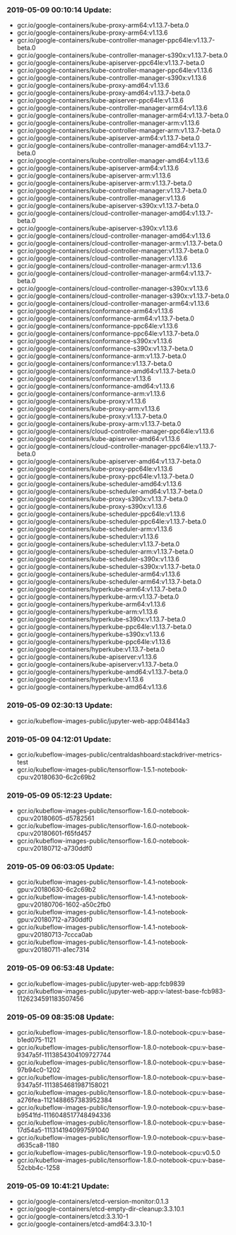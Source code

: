 ### 2019-05-09 00:10:14 Update:

- gcr.io/google-containers/kube-proxy-arm64:v1.13.7-beta.0
- gcr.io/google-containers/kube-proxy-arm64:v1.13.6
- gcr.io/google-containers/kube-controller-manager-ppc64le:v1.13.7-beta.0
- gcr.io/google-containers/kube-controller-manager-s390x:v1.13.7-beta.0
- gcr.io/google-containers/kube-apiserver-ppc64le:v1.13.7-beta.0
- gcr.io/google-containers/kube-controller-manager-ppc64le:v1.13.6
- gcr.io/google-containers/kube-controller-manager-s390x:v1.13.6
- gcr.io/google-containers/kube-proxy-amd64:v1.13.6
- gcr.io/google-containers/kube-proxy-amd64:v1.13.7-beta.0
- gcr.io/google-containers/kube-apiserver-ppc64le:v1.13.6
- gcr.io/google-containers/kube-controller-manager-arm64:v1.13.6
- gcr.io/google-containers/kube-controller-manager-arm64:v1.13.7-beta.0
- gcr.io/google-containers/kube-controller-manager-arm:v1.13.6
- gcr.io/google-containers/kube-controller-manager-arm:v1.13.7-beta.0
- gcr.io/google-containers/kube-apiserver-arm64:v1.13.7-beta.0
- gcr.io/google-containers/kube-controller-manager-amd64:v1.13.7-beta.0
- gcr.io/google-containers/kube-controller-manager-amd64:v1.13.6
- gcr.io/google-containers/kube-apiserver-arm64:v1.13.6
- gcr.io/google-containers/kube-apiserver-arm:v1.13.6
- gcr.io/google-containers/kube-apiserver-arm:v1.13.7-beta.0
- gcr.io/google-containers/kube-controller-manager:v1.13.7-beta.0
- gcr.io/google-containers/kube-controller-manager:v1.13.6
- gcr.io/google-containers/kube-apiserver-s390x:v1.13.7-beta.0
- gcr.io/google-containers/cloud-controller-manager-amd64:v1.13.7-beta.0
- gcr.io/google-containers/kube-apiserver-s390x:v1.13.6
- gcr.io/google-containers/cloud-controller-manager-amd64:v1.13.6
- gcr.io/google-containers/cloud-controller-manager-arm:v1.13.7-beta.0
- gcr.io/google-containers/cloud-controller-manager:v1.13.7-beta.0
- gcr.io/google-containers/cloud-controller-manager:v1.13.6
- gcr.io/google-containers/cloud-controller-manager-arm:v1.13.6
- gcr.io/google-containers/cloud-controller-manager-arm64:v1.13.7-beta.0
- gcr.io/google-containers/cloud-controller-manager-s390x:v1.13.6
- gcr.io/google-containers/cloud-controller-manager-s390x:v1.13.7-beta.0
- gcr.io/google-containers/cloud-controller-manager-arm64:v1.13.6
- gcr.io/google-containers/conformance-arm64:v1.13.6
- gcr.io/google-containers/conformance-arm64:v1.13.7-beta.0
- gcr.io/google-containers/conformance-ppc64le:v1.13.6
- gcr.io/google-containers/conformance-ppc64le:v1.13.7-beta.0
- gcr.io/google-containers/conformance-s390x:v1.13.6
- gcr.io/google-containers/conformance-s390x:v1.13.7-beta.0
- gcr.io/google-containers/conformance-arm:v1.13.7-beta.0
- gcr.io/google-containers/conformance:v1.13.7-beta.0
- gcr.io/google-containers/conformance-amd64:v1.13.7-beta.0
- gcr.io/google-containers/conformance:v1.13.6
- gcr.io/google-containers/conformance-amd64:v1.13.6
- gcr.io/google-containers/conformance-arm:v1.13.6
- gcr.io/google-containers/kube-proxy:v1.13.6
- gcr.io/google-containers/kube-proxy-arm:v1.13.6
- gcr.io/google-containers/kube-proxy:v1.13.7-beta.0
- gcr.io/google-containers/kube-proxy-arm:v1.13.7-beta.0
- gcr.io/google-containers/cloud-controller-manager-ppc64le:v1.13.6
- gcr.io/google-containers/kube-apiserver-amd64:v1.13.6
- gcr.io/google-containers/cloud-controller-manager-ppc64le:v1.13.7-beta.0
- gcr.io/google-containers/kube-apiserver-amd64:v1.13.7-beta.0
- gcr.io/google-containers/kube-proxy-ppc64le:v1.13.6
- gcr.io/google-containers/kube-proxy-ppc64le:v1.13.7-beta.0
- gcr.io/google-containers/kube-scheduler-amd64:v1.13.6
- gcr.io/google-containers/kube-scheduler-amd64:v1.13.7-beta.0
- gcr.io/google-containers/kube-proxy-s390x:v1.13.7-beta.0
- gcr.io/google-containers/kube-proxy-s390x:v1.13.6
- gcr.io/google-containers/kube-scheduler-ppc64le:v1.13.6
- gcr.io/google-containers/kube-scheduler-ppc64le:v1.13.7-beta.0
- gcr.io/google-containers/kube-scheduler-arm:v1.13.6
- gcr.io/google-containers/kube-scheduler:v1.13.6
- gcr.io/google-containers/kube-scheduler:v1.13.7-beta.0
- gcr.io/google-containers/kube-scheduler-arm:v1.13.7-beta.0
- gcr.io/google-containers/kube-scheduler-s390x:v1.13.6
- gcr.io/google-containers/kube-scheduler-s390x:v1.13.7-beta.0
- gcr.io/google-containers/kube-scheduler-arm64:v1.13.6
- gcr.io/google-containers/kube-scheduler-arm64:v1.13.7-beta.0
- gcr.io/google-containers/hyperkube-arm64:v1.13.7-beta.0
- gcr.io/google-containers/hyperkube-arm:v1.13.7-beta.0
- gcr.io/google-containers/hyperkube-arm64:v1.13.6
- gcr.io/google-containers/hyperkube-arm:v1.13.6
- gcr.io/google-containers/hyperkube-s390x:v1.13.7-beta.0
- gcr.io/google-containers/hyperkube-ppc64le:v1.13.7-beta.0
- gcr.io/google-containers/hyperkube-s390x:v1.13.6
- gcr.io/google-containers/hyperkube-ppc64le:v1.13.6
- gcr.io/google-containers/hyperkube:v1.13.7-beta.0
- gcr.io/google-containers/kube-apiserver:v1.13.6
- gcr.io/google-containers/kube-apiserver:v1.13.7-beta.0
- gcr.io/google-containers/hyperkube-amd64:v1.13.7-beta.0
- gcr.io/google-containers/hyperkube:v1.13.6
- gcr.io/google-containers/hyperkube-amd64:v1.13.6
### 2019-05-09 02:30:13 Update:

- gcr.io/kubeflow-images-public/jupyter-web-app:048414a3
### 2019-05-09 04:12:01 Update:

- gcr.io/kubeflow-images-public/centraldashboard:stackdriver-metrics-test
- gcr.io/kubeflow-images-public/tensorflow-1.5.1-notebook-cpu:v20180630-6c2c69b2
### 2019-05-09 05:12:23 Update:

- gcr.io/kubeflow-images-public/tensorflow-1.6.0-notebook-cpu:v20180605-d5782561
- gcr.io/kubeflow-images-public/tensorflow-1.6.0-notebook-cpu:v20180601-f65fd457
- gcr.io/kubeflow-images-public/tensorflow-1.6.0-notebook-cpu:v20180712-a730ddf0
### 2019-05-09 06:03:05 Update:

- gcr.io/kubeflow-images-public/tensorflow-1.4.1-notebook-gpu:v20180630-6c2c69b2
- gcr.io/kubeflow-images-public/tensorflow-1.4.1-notebook-gpu:v20180706-1602-a50c2fb0
- gcr.io/kubeflow-images-public/tensorflow-1.4.1-notebook-gpu:v20180712-a730ddf0
- gcr.io/kubeflow-images-public/tensorflow-1.4.1-notebook-gpu:v20180713-7ccca0ab
- gcr.io/kubeflow-images-public/tensorflow-1.4.1-notebook-gpu:v20180711-a1ec7314
### 2019-05-09 06:53:48 Update:

- gcr.io/kubeflow-images-public/jupyter-web-app:fcb9839
- gcr.io/kubeflow-images-public/jupyter-web-app:v-latest-base-fcb983-1126234591183507456
### 2019-05-09 08:35:08 Update:

- gcr.io/kubeflow-images-public/tensorflow-1.8.0-notebook-cpu:v-base-b1ed075-1121
- gcr.io/kubeflow-images-public/tensorflow-1.8.0-notebook-cpu:v-base-9347a5f-1113854304109727744
- gcr.io/kubeflow-images-public/tensorflow-1.8.0-notebook-cpu:v-base-97b94c0-1202
- gcr.io/kubeflow-images-public/tensorflow-1.8.0-notebook-cpu:v-base-9347a5f-1113854681987158021
- gcr.io/kubeflow-images-public/tensorflow-1.8.0-notebook-cpu:v-base-a276fea-1121488657383952384
- gcr.io/kubeflow-images-public/tensorflow-1.9.0-notebook-cpu:v-base-b9541fd-1116048517748494336
- gcr.io/kubeflow-images-public/tensorflow-1.8.0-notebook-cpu:v-base-17d54a5-1113141940997591040
- gcr.io/kubeflow-images-public/tensorflow-1.9.0-notebook-cpu:v-base-d635ca8-1180
- gcr.io/kubeflow-images-public/tensorflow-1.9.0-notebook-cpu:v0.5.0
- gcr.io/kubeflow-images-public/tensorflow-1.8.0-notebook-cpu:v-base-52cbb4c-1258
### 2019-05-09 10:41:21 Update:

- gcr.io/google-containers/etcd-version-monitor:0.1.3
- gcr.io/google-containers/etcd-empty-dir-cleanup:3.3.10.1
- gcr.io/google-containers/etcd:3.3.10-1
- gcr.io/google-containers/etcd-amd64:3.3.10-1
